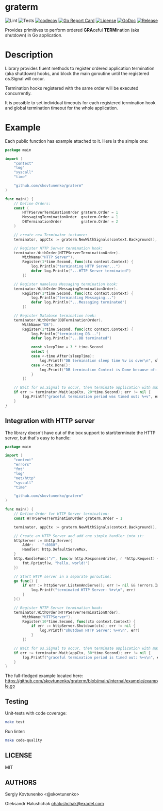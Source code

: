 # graterm

![Lint](https://github.com/skovtunenko/graterm/actions/workflows/golangci-lint.yml/badge.svg?branch=main)
![Tests](https://github.com/skovtunenko/graterm/actions/workflows/test.yml/badge.svg?branch=main)
[![codecov](https://codecov.io/gh/skovtunenko/graterm/branch/main/graph/badge.svg)](https://codecov.io/gh/skovtunenko/graterm)
[![Go Report Card](https://goreportcard.com/badge/github.com/skovtunenko/graterm)](https://goreportcard.com/report/github.com/skovtunenko/graterm)
[![License](https://img.shields.io/github/license/mashape/apistatus.svg)](https://github.com/skovtunenko/graterm/blob/main/LICENSE)
[![GoDoc](https://godoc.org/github.com/skovtunenko/graterm?status.svg)](https://godoc.org/github.com/skovtunenko/graterm)
[![Release](https://img.shields.io/github/release/skovtunenko/graterm.svg?style=flat-square)](https://github.com/skovtunenko/graterm/releases/latest)

Provides primitives to perform ordered **GRA**ceful **TERM**ination (aka shutdown) in Go application.

# Description

Library provides fluent methods to register ordered application termination (aka shutdown) hooks,
and block the main goroutine until the registered os.Signal will occur. 

Termination hooks registered with the same order will be executed concurrently.

It is possible to set individual timeouts for each registered termination hook and global termination timeout for the whole application.

# Example

Each public function has example attached to it. Here is the simple one:

```go
package main

import (
    "context"
    "log"
    "syscall"
    "time"

    "github.com/skovtunenko/graterm"
)

func main() {
	// Define Orders:
	const (
		HTTPServerTerminationOrder graterm.Order = 1
		MessagingTerminationOrder  graterm.Order = 1
		DBTerminationOrder         graterm.Order = 2
	)

	// create new Terminator instance:
	terminator, appCtx := graterm.NewWithSignals(context.Background(), syscall.SIGINT, syscall.SIGTERM)

	// Register HTTP Server termination hook:
	terminator.WithOrder(HTTPServerTerminationOrder).
		WithName("HTTP Server").
		Register(1*time.Second, func(ctx context.Context) {
			log.Println("terminating HTTP Server...")
			defer log.Println("...HTTP Server terminated")
		})

	// Register nameless Messaging termination hook:
	terminator.WithOrder(MessagingTerminationOrder).
		Register(1*time.Second, func(ctx context.Context) {
			log.Println("terminating Messaging...")
			defer log.Println("...Messaging terminated")
		})

	// Register Database termination hook:
	terminator.WithOrder(DBTerminationOrder).
		WithName("DB").
		Register(1*time.Second, func(ctx context.Context) {
			log.Println("terminating DB...")
			defer log.Println("...DB terminated")

			const sleepTime = 3 * time.Second
			select {
			case <-time.After(sleepTime):
				log.Printf("DB termination sleep time %v is over\n", sleepTime)
			case <-ctx.Done():
				log.Printf("DB termination Context is Done because of: %+v\n", ctx.Err())
			}
		})

	// Wait for os.Signal to occur, then terminate application with maximum timeout of 20 seconds:
	if err := terminator.Wait(appCtx, 20*time.Second); err != nil {
		log.Printf("graceful termination period was timed out: %+v", err)
	}
}
```

Integration with HTTP server
-----------

The library doesn't have out of the box support to start/terminate the HTTP server, but that's easy to handle:

```go
package main

import (
    "context"
    "errors"
    "fmt"
    "log"
    "net/http"
    "syscall"
    "time"

    "github.com/skovtunenko/graterm"
)

func main() {
    // Define Order for HTTP Server termination:
    const HTTPServerTerminationOrder graterm.Order = 1

    terminator, appCtx := graterm.NewWithSignals(context.Background(), syscall.SIGINT, syscall.SIGTERM)

    // Create an HTTP Server and add one simple handler into it:
    httpServer := &http.Server{
        Addr:    ":8080",
        Handler: http.DefaultServeMux,
    }
    http.HandleFunc("/", func(w http.ResponseWriter, r *http.Request) {
        fmt.Fprintf(w, "hello, world!")
    })

    // Start HTTP server in a separate goroutine:
    go func() { 
        if err := httpServer.ListenAndServe(); err != nil && !errors.Is(err, http.ErrServerClosed) {
            log.Printf("terminated HTTP Server: %+v\n", err)
        }
    }()

    // Register HTTP Server termination hook:
    terminator.WithOrder(HTTPServerTerminationOrder).
        WithName("HTTPServer").
        Register(10*time.Second, func(ctx context.Context) {
            if err := httpServer.Shutdown(ctx); err != nil {
                log.Printf("shutdown HTTP Server: %+v\n", err)
            }
        })

    // Wait for os.Signal to occur, then terminate application with maximum timeout of 30 seconds:
    if err := terminator.Wait(appCtx, 30*time.Second); err != nil {
        log.Printf("graceful termination period is timed out: %+v\n", err)
    }
}
```

The full-fledged example located here: https://github.com/skovtunenko/graterm/blob/main/internal/example/example.go

Testing
-----------
Unit-tests with code coverage:
```bash
make test
```

Run linter:
```bash
make code-quality
```

LICENSE
-----------
MIT

AUTHORS
-----------

Sergiy Kovtunenko <@skovtunenko>

Oleksandr Halushchak <ohalushchak@exadel.com>